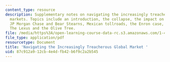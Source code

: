```yaml
---
content_type: resource
description: Supplementary notes on navigating the increasingly treacherous global
  markets. Topics include an introduction, the collapse, the impact on the AEC community,
  JP Morgan Chase and Bear Stearns, Mexican tollroads, the Enron case, and Friedman's
  The Lexus and the Olive Tree.
file: /media/https%3A/open-learning-course-data-rc.s3.amazonaws.com/1-463j-the-impact-of-globalization-on-the-built-environment-fall-2009/87c912a912cb4e4dfb42b6f9c2a2b545_MIT1_463JF09_notes08.pdf
file_type: application/pdf
resourcetype: Document
title: 'Navigating the Increasingly Treacherous Global Market '
uid: 87c912a9-12cb-4e4d-fb42-b6f9c2a2b545
---
```

